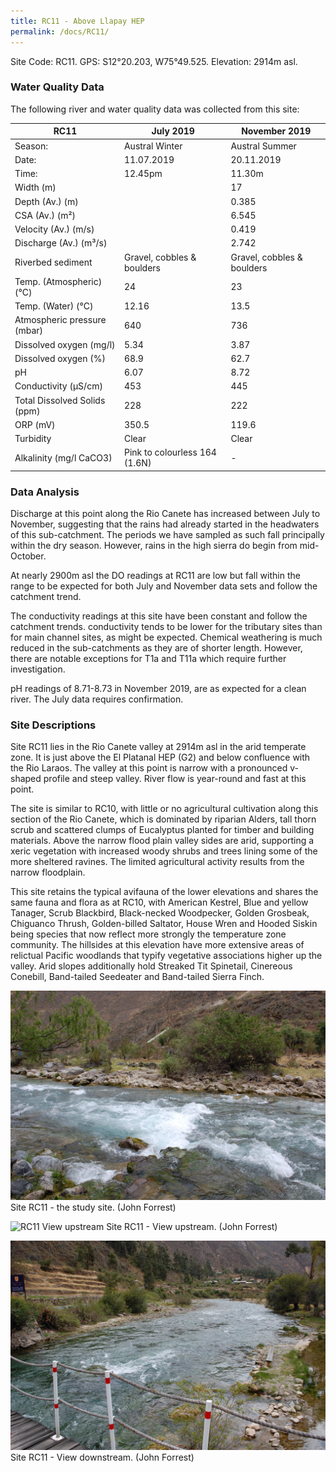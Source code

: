 ```yaml
---
title: RC11 - Above Llapay HEP
permalink: /docs/RC11/
--- 
```


Site Code: RC11.  GPS: S12°20.203, W75°49.525. Elevation:
2914m asl.

### Water Quality Data

The following river and water quality data was collected from this site:

| RC11                         | July 2019                     | November 2019            |
|------------------------------|-------------------------------|--------------------------|
| Season:                      | Austral Winter                | Austral Summer           |
| Date:                        | 11.07.2019                    | 20.11.2019               |
| Time:                        | 12.45pm                       | 11.30m                   |
| Width (m)                    |                               | 17                       |
| Depth (Av.) (m)              |                               | 0.385                    |
| CSA (Av.) (m²)               |                               | 6.545                    |
| Velocity (Av.) (m/s)         |                               | 0.419                    |
| Discharge (Av.) (m³/s)       |                               | 2.742                    |
| Riverbed sediment            | Gravel, cobbles & boulders    | Gravel, cobbles & boulders |
| Temp. (Atmospheric) (°C)     | 24                            | 23
| Temp. (Water) (°C)           | 12.16                         | 13.5                     |
| Atmospheric pressure (mbar)  | 640                           | 736                      |
| Dissolved oxygen (mg/l)      | 5.34                          | 3.87                     |
| Dissolved oxygen (%)         | 68.9                          | 62.7                     |
| pH                           | 6.07                          | 8.72                     |
| Conductivity (µS/cm)         | 453                           | 445                      |
| Total Dissolved Solids (ppm) | 228                           | 222                      |
| ORP (mV)                     | 350.5                         | 119.6                    |
| Turbidity                    | Clear                         | Clear                    |
| Alkalinity (mg/l CaCO3)      | Pink to colourless 164 (1.6N) |  -                       |

### Data Analysis
Discharge at this point along the Rio Canete has increased between July to November, suggesting that the rains had already started in the headwaters of this sub-catchment. The periods we have sampled as such fall principally within the dry season. However, rains in the high sierra do begin from mid-October.                                                                                  

At nearly 2900m asl the DO readings at RC11 are low but fall within the range to be expected for both July and November data sets and follow the catchment trend.

The conductivity readings at this site have been constant and follow the catchment trends. conductivity tends to be lower for the tributary sites than for main channel sites, as might be expected. Chemical weathering is much reduced in the sub-catchments as they are of shorter length. However, there are notable exceptions for T1a and T11a which require further investigation.  

pH readings of 8.71-8.73 in November 2019, are as expected for a clean river. The July data requires confirmation. 

### Site Descriptions
Site RC11 lies in the Rio Canete valley at 2914m asl in the arid temperate zone. It is just above the El Platanal HEP (G2) and below confluence with the Rio Laraos. The valley at this point is narrow with a pronounced v-shaped profile and steep valley. River flow is year-round and fast at this point. 

The site is similar to RC10, with little or no agricultural cultivation along this section of the Rio Canete, which is dominated by riparian Alders, tall thorn scrub and scattered clumps of Eucalyptus planted for timber and building materials. Above the narrow flood plain valley sides are arid, supporting a xeric vegetation with increased woody shrubs and trees lining some of the more sheltered ravines. The limited agricultural activity results from the narrow floodplain. 

This site retains the typical avifauna of the lower elevations and shares the same fauna and flora as at RC10, with American Kestrel, Blue and yellow Tanager, Scrub Blackbird, Black-necked Woodpecker, Golden Grosbeak, Chiguanco Thrush, Golden-billed Saltator, House Wren and Hooded Siskin being species that now reflect more strongly the temperature zone community. The hillsides at this elevation have more extensive areas of relictual Pacific woodlands that typify vegetative associations higher up the valley. Arid slopes additionally hold Streaked Tit Spinetail, Cinereous Conebill, Band-tailed Seedeater and Band-tailed Sierra Finch.


![Site RC11 - the study site. (John Forrest)](/assets/SiteDescriptions/RC11/RC11Site.jpg)
Site RC11 - the study site. (John Forrest)


![RC11 View upstream](/assets/SiteDescriptions/RC11/RC11Viewupstream.jpg)
Site RC11 - View upstream. (John Forrest)


![image](/assets/SiteDescriptions/RC12/RC12Viewdownstream.jpg)
Site RC11 - View downstream. (John Forrest)
